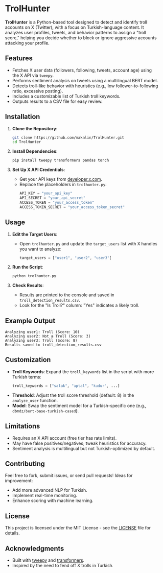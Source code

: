 # TrolHunter

**TrolHunter** is a Python-based tool designed to detect and identify troll accounts on X (Twitter), with a focus on Turkish-language content. It analyzes user profiles, tweets, and behavior patterns to assign a "troll score," helping you decide whether to block or ignore aggressive accounts attacking your profile.

## Features
- Fetches X user data (followers, following, tweets, account age) using the X API via `tweepy`.
- Performs sentiment analysis on tweets using a multilingual BERT model.
- Detects troll-like behavior with heuristics (e.g., low follower-to-following ratio, excessive posting).
- Includes a customizable list of Turkish troll keywords.
- Outputs results to a CSV file for easy review.

## Installation

1. **Clone the Repository**:
   ```bash
   git clone https://github.com/makalin/TrolHunter.git
   cd TrolHunter
   ```

2. **Install Dependencies**:
   ```bash
   pip install tweepy transformers pandas torch
   ```

3. **Set Up X API Credentials**:
   - Get your API keys from [developer.x.com](https://developer.x.com).
   - Replace the placeholders in `trolhunter.py`:
     ```python
     API_KEY = "your_api_key"
     API_SECRET = "your_api_secret"
     ACCESS_TOKEN = "your_access_token"
     ACCESS_TOKEN_SECRET = "your_access_token_secret"
     ```

## Usage

1. **Edit the Target Users**:
   - Open `trolhunter.py` and update the `target_users` list with X handles you want to analyze:
     ```python
     target_users = ["user1", "user2", "user3"]
     ```

2. **Run the Script**:
   ```bash
   python trolhunter.py
   ```

3. **Check Results**:
   - Results are printed to the console and saved in `troll_detection_results.csv`.
   - Look for the "Is Troll?" column: "Yes" indicates a likely troll.

## Example Output
```
Analyzing user1: Troll (Score: 10)
Analyzing user2: Not a Troll (Score: 3)
Analyzing user3: Troll (Score: 8)
Results saved to troll_detection_results.csv
```

## Customization
- **Troll Keywords**: Expand the `troll_keywords` list in the script with more Turkish terms:
  ```python
  troll_keywords = ["salak", "aptal", "kudur", ...]
  ```
- **Threshold**: Adjust the troll score threshold (default: 8) in the `analyze_user` function.
- **Model**: Swap the sentiment model for a Turkish-specific one (e.g., `dbmdz/bert-base-turkish-cased`).

## Limitations
- Requires an X API account (free tier has rate limits).
- May have false positives/negatives; tweak heuristics for accuracy.
- Sentiment analysis is multilingual but not Turkish-optimized by default.

## Contributing
Feel free to fork, submit issues, or send pull requests! Ideas for improvement:
- Add more advanced NLP for Turkish.
- Implement real-time monitoring.
- Enhance scoring with machine learning.

## License
This project is licensed under the MIT License - see the [LICENSE](LICENSE) file for details.

## Acknowledgments
- Built with [tweepy](https://github.com/tweepy/tweepy) and [transformers](https://github.com/huggingface/transformers).
- Inspired by the need to fend off X trolls in Turkish.
